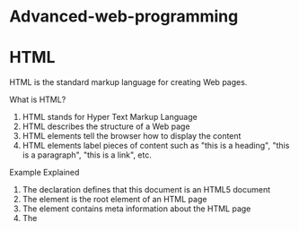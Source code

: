 # Advanced-web-programming

# HTML

HTML is the standard markup language for creating Web pages.

What is HTML?
1. HTML stands for Hyper Text Markup Language
2. HTML describes the structure of a Web page
3. HTML elements tell the browser how to display the content
4. HTML elements label pieces of content such as "this is a heading", "this is a paragraph", "this is a link", etc.

Example Explained
1. The <!DOCTYPE html> declaration defines that this document is an HTML5 document
2. The <html> element is the root element of an HTML page
3. The <head> element contains meta information about the HTML page
4. The <title> element specifies a title for the HTML page (which is shown in the browser's title bar or in the page's tab)
5. The <body> element defines the document's body, and is a container for all the visible contents, such as headings, paragraphs, images, hyperlinks, tables, lists, etc.

